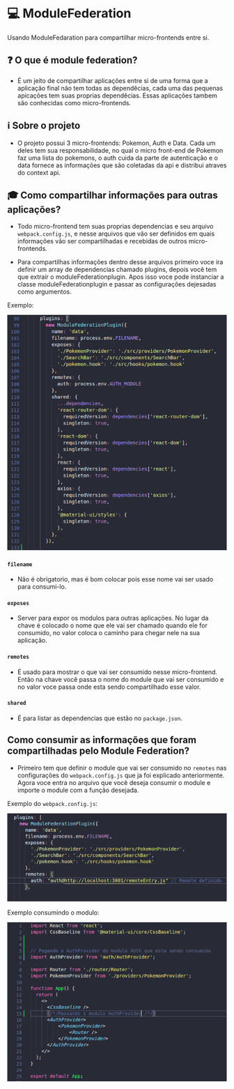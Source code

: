 # :computer: ModuleFederation
  
  Usando ModuleFedaration para compartilhar micro-frontends entre si. 

## :question: O que é module federation?

- É um jeito de compartilhar aplicações entre si de uma forma que a aplicação final não tem todas as dependêcias, cada uma das pequenas apicações tem suas proprias dependêcias. Essas aplicações tambem são conhecidas como micro-frontends.

## :information_source: Sobre o projeto

  - O projeto possui 3 micro-frontends: Pokemon, Auth e Data. Cada um deles tem sua responsabilidade, no qual o micro front-end de Pokemon faz uma lista do pokemons, o auth cuida da parte de autenticação e o data fornece as informações que são coletadas da api e distribui atraves do context api.
  
## :mortar_board: Como compartilhar informações para outras aplicações?

  - Todo micro-frontend tem suas proprias dependencias e seu arquivo `webpack.config.js`, e nesse arquivos que vão ser definidos em quais informações vão ser compartilhadas e recebidas de outros micro-frontends.
  
  - Para compartilhas informações dentro desse arquivos primeiro voce ira definir um array de dependencias chamado plugins, depois você tem que extrair o moduleFederationplugin. Apos isso voce pode instanciar a classe moduleFederationplugin e passar as configurações dejesadas como argumentos.
  
  Exemplo: 
    
   <img src="./empFederation.png">
  
 #### `filename`
 
 - Não é obrigatorio, mas é bom colocar pois esse nome vai ser usado para consumi-lo.
      
 #### `exposes`
 
  - Server para expor os modulos para outras aplicações. No lugar da chave é colocado o nome que ele vai ser chamado quando ele for consumido, no valor coloca o caminho para chegar nele na sua aplicação. 
   
 #### `remotes`
 
 - É usado para mostrar o que vai ser consumido nesse micro-frontend. Então na chave você passa o nome do module que vai ser consumido e no valor voce passa onde esta sendo compartilhado esse valor.
 
 #### `shared`

 - É para listar as dependencias que estão no `package.json`.
 
 
 ## Como consumir as informações que foram compartilhadas pelo Module Federation?
 
 - Primeiro tem que definir o module que vai ser consumido no `remotes` nas configurações do `webpack.config.js` que ja foi explicado anteriormente. Agora
 voce entra no arquivo que você deseja consumir o module e importe o module com a função desejada. 
 
  Exemplo do `webpack.config.js`: 
  
   <img src="ExRemote.png">
   
  Exemplo consumindo o modulo: 
  
   <img src="ExConsu.png">
  
